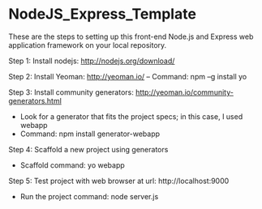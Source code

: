 NodeJS_Express_Template
=======================
These are the steps to setting up this front-end Node.js and Express web application framework on your local repository. 

Step 1: Install nodejs: http://nodejs.org/download/

Step 2: Install Yeoman: http://yeoman.io/
– Command: npm –g install yo

Step 3: Install community generators: http://yeoman.io/community-generators.html
- Look for a generator that fits the project specs; in this case, I used webapp
- Command: npm install generator-webapp

Step 4: Scaffold a new project using generators
- Scaffold command: yo webapp

Step 5: Test project with web browser at url: http://localhost:9000
- Run the project command: node server.js
